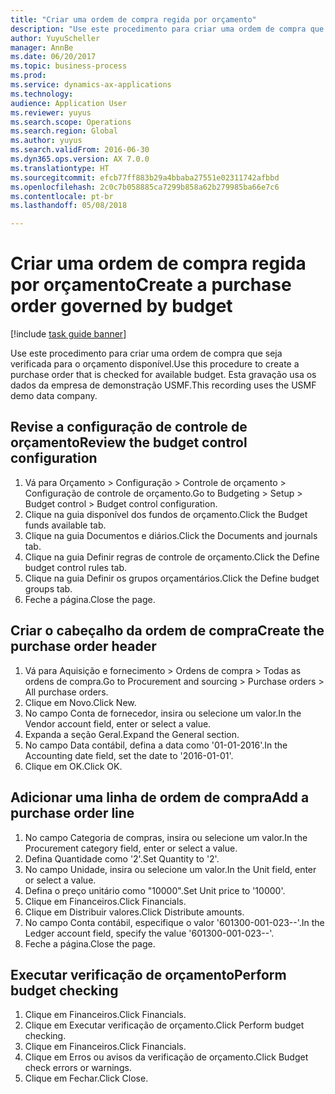 ```yaml
--- 
title: "Criar uma ordem de compra regida por orçamento"
description: "Use este procedimento para criar uma ordem de compra que seja verificada para o orçamento disponível."
author: YuyuScheller
manager: AnnBe
ms.date: 06/20/2017
ms.topic: business-process
ms.prod: 
ms.service: dynamics-ax-applications
ms.technology: 
audience: Application User
ms.reviewer: yuyus
ms.search.scope: Operations
ms.search.region: Global
ms.author: yuyus
ms.search.validFrom: 2016-06-30
ms.dyn365.ops.version: AX 7.0.0
ms.translationtype: HT
ms.sourcegitcommit: efcb77ff883b29a4bbaba27551e02311742afbbd
ms.openlocfilehash: 2c0c7b058885ca7299b858a62b279985ba66e7c6
ms.contentlocale: pt-br
ms.lasthandoff: 05/08/2018

---
```

# <a name="create-a-purchase-order-governed-by-budget"></a><span data-ttu-id="b2c2f-103">Criar uma ordem de compra regida por orçamento</span><span class="sxs-lookup"><span data-stu-id="b2c2f-103">Create a purchase order governed by budget</span></span>

[!include [task guide banner](../../includes/task-guide-banner.md)]

<span data-ttu-id="b2c2f-104">Use este procedimento para criar uma ordem de compra que seja verificada para o orçamento disponível.</span><span class="sxs-lookup"><span data-stu-id="b2c2f-104">Use this procedure to create a purchase order that is checked for available budget.</span></span> <span data-ttu-id="b2c2f-105">Esta gravação usa os dados da empresa de demonstração USMF.</span><span class="sxs-lookup"><span data-stu-id="b2c2f-105">This recording uses the USMF demo data company.</span></span>


## <a name="review-the-budget-control-configuration"></a><span data-ttu-id="b2c2f-106">Revise a configuração de controle de orçamento</span><span class="sxs-lookup"><span data-stu-id="b2c2f-106">Review the budget control configuration</span></span>
1. <span data-ttu-id="b2c2f-107">Vá para Orçamento > Configuração > Controle de orçamento > Configuração de controle de orçamento.</span><span class="sxs-lookup"><span data-stu-id="b2c2f-107">Go to Budgeting > Setup > Budget control > Budget control configuration.</span></span>
2. <span data-ttu-id="b2c2f-108">Clique na guia disponível dos fundos de orçamento.</span><span class="sxs-lookup"><span data-stu-id="b2c2f-108">Click the Budget funds available tab.</span></span>
3. <span data-ttu-id="b2c2f-109">Clique na guia Documentos e diários.</span><span class="sxs-lookup"><span data-stu-id="b2c2f-109">Click the Documents and journals tab.</span></span>
4. <span data-ttu-id="b2c2f-110">Clique na guia Definir regras de controle de orçamento.</span><span class="sxs-lookup"><span data-stu-id="b2c2f-110">Click the Define budget control rules tab.</span></span>
5. <span data-ttu-id="b2c2f-111">Clique na guia Definir os grupos orçamentários.</span><span class="sxs-lookup"><span data-stu-id="b2c2f-111">Click the Define budget groups tab.</span></span>
6. <span data-ttu-id="b2c2f-112">Feche a página.</span><span class="sxs-lookup"><span data-stu-id="b2c2f-112">Close the page.</span></span>

## <a name="create-the-purchase-order-header"></a><span data-ttu-id="b2c2f-113">Criar o cabeçalho da ordem de compra</span><span class="sxs-lookup"><span data-stu-id="b2c2f-113">Create the purchase order header</span></span>
1. <span data-ttu-id="b2c2f-114">Vá para Aquisição e fornecimento > Ordens de compra > Todas as ordens de compra.</span><span class="sxs-lookup"><span data-stu-id="b2c2f-114">Go to Procurement and sourcing > Purchase orders > All purchase orders.</span></span>
2. <span data-ttu-id="b2c2f-115">Clique em Novo.</span><span class="sxs-lookup"><span data-stu-id="b2c2f-115">Click New.</span></span>
3. <span data-ttu-id="b2c2f-116">No campo Conta de fornecedor, insira ou selecione um valor.</span><span class="sxs-lookup"><span data-stu-id="b2c2f-116">In the Vendor account field, enter or select a value.</span></span>
4. <span data-ttu-id="b2c2f-117">Expanda a seção Geral.</span><span class="sxs-lookup"><span data-stu-id="b2c2f-117">Expand the General section.</span></span>
5. <span data-ttu-id="b2c2f-118">No campo Data contábil, defina a data como '01-01-2016'.</span><span class="sxs-lookup"><span data-stu-id="b2c2f-118">In the Accounting date field, set the date to '2016-01-01'.</span></span>
6. <span data-ttu-id="b2c2f-119">Clique em OK.</span><span class="sxs-lookup"><span data-stu-id="b2c2f-119">Click OK.</span></span>

## <a name="add-a-purchase-order-line"></a><span data-ttu-id="b2c2f-120">Adicionar uma linha de ordem de compra</span><span class="sxs-lookup"><span data-stu-id="b2c2f-120">Add a purchase order line</span></span>
1. <span data-ttu-id="b2c2f-121">No campo Categoria de compras, insira ou selecione um valor.</span><span class="sxs-lookup"><span data-stu-id="b2c2f-121">In the Procurement category field, enter or select a value.</span></span>
2. <span data-ttu-id="b2c2f-122">Defina Quantidade como '2'.</span><span class="sxs-lookup"><span data-stu-id="b2c2f-122">Set Quantity to '2'.</span></span>
3. <span data-ttu-id="b2c2f-123">No campo Unidade, insira ou selecione um valor.</span><span class="sxs-lookup"><span data-stu-id="b2c2f-123">In the Unit field, enter or select a value.</span></span>
4. <span data-ttu-id="b2c2f-124">Defina o preço unitário como "10000".</span><span class="sxs-lookup"><span data-stu-id="b2c2f-124">Set Unit price to '10000'.</span></span>
5. <span data-ttu-id="b2c2f-125">Clique em Financeiros.</span><span class="sxs-lookup"><span data-stu-id="b2c2f-125">Click Financials.</span></span>
6. <span data-ttu-id="b2c2f-126">Clique em Distribuir valores.</span><span class="sxs-lookup"><span data-stu-id="b2c2f-126">Click Distribute amounts.</span></span>
7. <span data-ttu-id="b2c2f-127">No campo Conta contábil, especifique o valor '601300-001-023--'.</span><span class="sxs-lookup"><span data-stu-id="b2c2f-127">In the Ledger account field, specify the value '601300-001-023--'.</span></span>
8. <span data-ttu-id="b2c2f-128">Feche a página.</span><span class="sxs-lookup"><span data-stu-id="b2c2f-128">Close the page.</span></span>

## <a name="perform-budget-checking"></a><span data-ttu-id="b2c2f-129">Executar verificação de orçamento</span><span class="sxs-lookup"><span data-stu-id="b2c2f-129">Perform budget checking</span></span>
1. <span data-ttu-id="b2c2f-130">Clique em Financeiros.</span><span class="sxs-lookup"><span data-stu-id="b2c2f-130">Click Financials.</span></span>
2. <span data-ttu-id="b2c2f-131">Clique em Executar verificação de orçamento.</span><span class="sxs-lookup"><span data-stu-id="b2c2f-131">Click Perform budget checking.</span></span>
3. <span data-ttu-id="b2c2f-132">Clique em Financeiros.</span><span class="sxs-lookup"><span data-stu-id="b2c2f-132">Click Financials.</span></span>
4. <span data-ttu-id="b2c2f-133">Clique em Erros ou avisos da verificação de orçamento.</span><span class="sxs-lookup"><span data-stu-id="b2c2f-133">Click Budget check errors or warnings.</span></span>
5. <span data-ttu-id="b2c2f-134">Clique em Fechar.</span><span class="sxs-lookup"><span data-stu-id="b2c2f-134">Click Close.</span></span>


